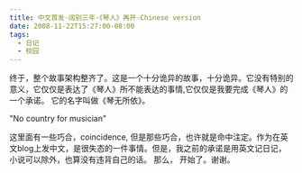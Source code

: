 ```yaml
---
title: 中文首发·阔别三年·《琴人》再开·Chinese version
date: 2008-11-22T15:27:00-08:00
tags:
  - 日记
  - 校园
---
```


终于，整个故事架构整齐了。这是一个十分诡异的故事，十分诡异。它没有特别的意义，它仅仅是表达了《琴人》所不能表达的事情,它仅仅是我要完成《琴人》的一个承诺。
它的名字叫做《琴无所依》。

<!--more-->

"No country for musician"

这里面有一些巧合，coincidence, 但是那些巧合，也许就是命中注定。作为在英文blog上发中文，是很失态的一件事情。但是，我之前的承诺是用英文记日记，小说可以除外，也算没有违背自己的话。
那么， 开始了。谢谢。
